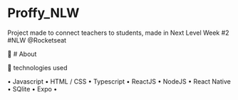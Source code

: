 # Proffy_NLW

Project made to connect teachers to students, made in Next Level Week #2 #NLW @Rocketseat


:book: # About

:rocket: technologies used

 • Javascript
 • HTML / CSS
 • Typescript
 • ReactJS
 • NodeJS
 • React Native
 • SQlite
 • Expo
 • 
